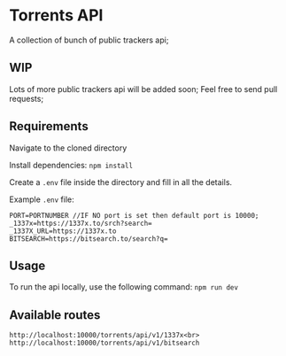 # Torrents API
A collection of bunch of public trackers api;

## WIP
Lots of more public trackers api will be added soon; Feel free to send pull requests;

## Requirements
Navigate to the cloned directory

Install dependencies: ``` npm install ```

Create a `.env` file inside the directory and fill in all the details.

Example `.env` file:

```
PORT=PORTNUMBER //IF NO port is set then default port is 10000;
_1337x=https://1337x.to/srch?search=
_1337X_URL=https://1337x.to
BITSEARCH=https://bitsearch.to/search?q=

```

## Usage
To run the api locally, use the following command: ``` npm run dev ```

## Available routes
```
http://localhost:10000/torrents/api/v1/1337x<br>
http://localhost:10000/torrents/api/v1/bitsearch

```
